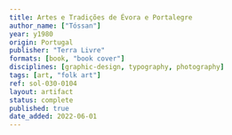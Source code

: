 ```yaml
---
title: Artes e Tradições de Évora e Portalegre
author_name: ["Tóssan"]
year: y1980
origin: Portugal
publisher: "Terra Livre"
formats: [book, "book cover"]
disciplines: [graphic-design, typography, photography]
tags: [art, "folk art"]
ref: sol-030-0104
layout: artifact
status: complete
published: true
date_added: 2022-06-01
---
```


